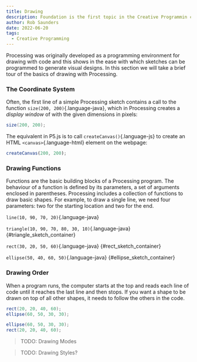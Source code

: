 ```yaml
---
title: Drawing
description: Foundation is the first topic in the Creative Programmin course.
author: Rob Saunders
date: 2022-06-20
tags:
  - Creative Programming
---
```


Processing was originally developed as a programming environment for drawing with code and this shows in the ease with which sketches can be programmed to generate visual designs. In this section we will take a brief tour of the basics of drawing with Processing.

### The Coordinate System
Often, the first line of a simple Processing sketch contains a call to the function `size(200, 200)`{.language-java}, which in Processing creates a _display window_ of with the given dimensions in pixels:  
```java
size(200, 200);
```

The equivalent in P5.js is to call `createCanvas()`{.language-js} to create an HTML `<canvas>`{.language-html} element on the webpage:
```js
createCanvas(200, 200);
```

### Drawing Functions
Functions are the basic building blocks of a Processing program. The behaviour of a function is defined by its parameters, a set of arguments enclosed in parentheses. Processing includes a collection of functions to draw basic shapes. For example, to draw a single line, we need four parameters: two for the starting location and two for the end.

<div id="line_sketch_container"></div>

`line(10, 90, 70, 20)`{.language-java}

`triangle(10, 90, 70, 80, 30, 10)`{.language-java} {#triangle_sketch_container}

`rect(30, 20, 50, 60)`{.language-java} {#rect_sketch_container}

`ellipse(50, 40, 60, 50)`{.language-java} {#ellipse_sketch_container}

<script>
  const line_sketch = new p5( p => { p.setup = () => { p.createCanvas(100, 100); p.background(223); p.line(10, 90, 70, 20); }; }, "line_sketch_container");

  const triangle_sketch = new p5( p => { p.setup = () => { p.createCanvas(100, 100); p.background(223); p.triangle(10, 90, 70, 80, 30, 10); }; }, "triangle_sketch_container");

  const rect_sketch = new p5( p => { p.setup = () => { p.createCanvas(100, 100); p.background(223); p.rect(30, 20, 50, 60); }; }, "rect_sketch_container");

  const ellipse_sketch = new p5( p => { p.setup = () => { p.createCanvas(100, 100); p.background(223); p.ellipse(50, 40, 60, 50); }, "ellipse_sketch_container");
</script>

### Drawing Order
When a program runs, the computer starts at the top and reads each line of code until it reaches the last line and then stops. If you want a shape to be drawn on top of all other shapes, it needs to follow the others in the code.

```java
rect(20, 20, 40, 60);
ellipse(60, 50, 30, 30);
```

<div id="order_sketch1_container"></div>
<script>
  const order_sketch1 = p => {
    p.setup = function() {
      p.createCanvas(100, 100);
      p.background(255 - 32);
      p.rect(20, 20, 40, 60);
      p.ellipse(60, 50, 30, 30);
    };
  };
  new p5(order_sketch1, "order_sketch1_container");
</script>

```java
ellipse(60, 50, 30, 30);
rect(20, 20, 40, 60);
```

<div id="order_sketch2_container"></div>
<script>
  const order_sketch2 = p => {
    p.setup = function() {
      p.createCanvas(100, 100);
      p.background(255 - 32);
      p.ellipse(60, 50, 30, 30);
      p.rect(20, 20, 40, 60);
    };
  };
  new p5(order_sketch2, "order_sketch2_container");
</script>

> TODO: Drawing Modes

> TODO: Drawing Styles?
